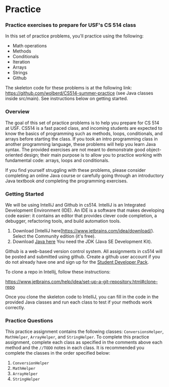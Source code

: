 Practice
========

### Practice exercises to prepare for USF's CS 514 class

In this set of practice problems, you'll practice using the following:

- Math operations
- Methods
- Conditionals
- Iteration
- Arrays
- Strings
- Github

The skeleton code for these problems is at the following link: https://github.com/wolberd/CS514-summer-practice (see Java classes inside src/main). See instructions below on getting started.

### Overview

The goal of this set of practice problems is to help you prepare for CS 514 at USF. CS514 is a fast paced class, and incoming students are expected to know the basics of programming such as methods, loops, conditionals, and arrays before starting the class. If you took an intro programming class in another programming language, these problems will help you learn Java syntax. The provided exercises are not meant to demonstrate good object-oriented design; their main purpose is to allow you to practice working with fundamental code: arrays, loops and conditionals. 

If you find yourself struggling with these problems, please consider completing an online Java course or carefully going through an introductory Java textbook *and* completing the programming exercises. 

### Getting Started
We will be using IntelliJ and Github in cs514.
IntelliJ is an Integrated Development Environment (IDE). An IDE is a software that makes developing code easier: it contains an editor that provides clever code completion,  a debugger, refactoring tools, and build automation tools.

1. Download [IntelliJ here]https://www.jetbrains.com/idea/download/). Select the Community edition (it's free).
2. Download [Java here](http://www.oracle.com/technetwork/java/javase/downloads/index.html) You need the JDK (Java SE Development Kit).

Github is a web-based version control system.  All assignments in cs514 will be posted and submitted using github. Create a github user account if you do not already have one and sign up for the [Student Developer Pack](https://education.github.com/pack).

To clone a repo in Intellij, follow these instructions: 

https://www.jetbrains.com/help/idea/set-up-a-git-repository.html#clone-repo  

Once you clone the skeleton code to IntelliJ, you can fill in the code in the provided Java classes and run each class to test if your methods work correctly.

### Practice Questions

This practice assignment contains the following classes: `ConversionsHelper`, `MathHelper`, `ArrayHelper`, and `StringHelper`. 
To complete this practice assignment, complete each class as specified in the comments above each method and the `//TODO` notes in each class. It is recommended you complete the classes in the order specified below:

1. `ConversionHelper`
2. `MathHelper`
3. `ArrayHelper`
4. `StringHelper`
